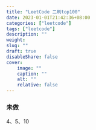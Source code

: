 ```yaml
---
title: "LeetCode 二刷top100"
date: 2023-01-01T21:42:36+08:00
categories: ["leetcode"]
tags: ["leetcode"]
description: ""
weight:
slug: ""
draft: true
disableShare: false
cover:
    image: ""
    caption: ""
    alt: ""
    relative: false
---
```


### 未做

4、5、10
